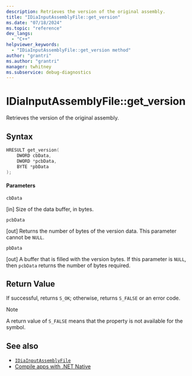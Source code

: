 ```yaml
---
description: Retrieves the version of the original assembly.
title: "IDiaInputAssemblyFile::get_version"
ms.date: "07/18/2024"
ms.topic: "reference"
dev_langs:
  - "C++"
helpviewer_keywords:
  - "IDiaInputAssemblyFile::get_version method"
author: "grantri"
ms.author: "grantri"
manager: twhitney
ms.subservice: debug-diagnostics
---
```


# IDiaInputAssemblyFile::get_version

Retrieves the version of the original assembly.

## Syntax

```C++
HRESULT get_version(
    DWORD cbData,
    DWORD *pcbData,
    BYTE *pbData
);
```

#### Parameters

 `cbData`

[in] Size of the data buffer, in bytes.

 `pcbData`

[out] Returns the number of bytes of the version data. This parameter cannot be `NULL`.

 `pbData`

[out] A buffer that is filled with the version bytes. If this parameter is `NULL`, then `pcbData` returns the number of bytes required.

## Return Value

 If successful, returns `S_OK`; otherwise, returns `S_FALSE` or an error code.

> [!NOTE]
> A return value of `S_FALSE` means that the property is not available for the symbol.

## See also

- [`IDiaInputAssemblyFile`](../../debugger/debug-interface-access/idiainputassemblyfile.md)
- [Compile apps with .NET Native](/windows/uwp/dotnet-native/)
